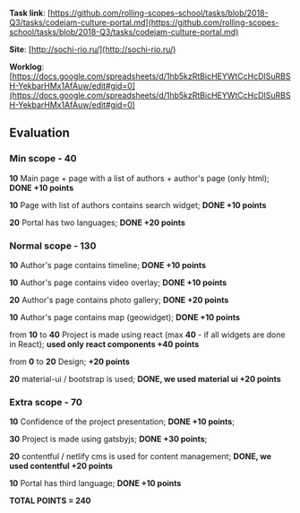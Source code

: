 **Task link**: [https://github.com/rolling-scopes-school/tasks/blob/2018-Q3/tasks/codejam-culture-portal.md](https://github.com/rolling-scopes-school/tasks/blob/2018-Q3/tasks/codejam-culture-portal.md)

**Site**: [http://sochi-rio.ru/](http://sochi-rio.ru/)

**Worklog**: [https://docs.google.com/spreadsheets/d/1hb5kzRtBicHEYWtCcHcDISuRBSH-YekbarHMx1AfAuw/edit#gid=0](https://docs.google.com/spreadsheets/d/1hb5kzRtBicHEYWtCcHcDISuRBSH-YekbarHMx1AfAuw/edit#gid=0)



## Evaluation

### Min scope - 40

 **10** Main page + page with a list of authors + author's page (only html); **DONE +10 points**
 
 **10** Page with list of authors contains search widget; **DONE +10 points**
 
 **20** Portal has two languages; **DONE +20 points**

### Normal scope - 130

 **10** Author's page contains timeline; **DONE +10 points**
 
 **10** Author's page contains video overlay; **DONE +10 points**
 
 **20** Author's page contains photo gallery; **DONE +20 points**
 
 **10** Author's page contains map (geowidget); **DONE +10 points**
 
 from **10** to **40** Project is made using react (max **40** - if all widgets are done in React); **used only react components +40 points**
 
 from **0** to **20** Design; **+20 points**
 
 **20** material-ui / bootstrap is used; **DONE, we used material ui +20 points**

 ### Extra scope - 70
 
 **10** Confidence of the project presentation; **DONE +10 points**;
 
 **30** Project is made using gatsbyjs; **DONE +30 points**;
 
 **20** contentful / netlify cms is used for content management; **DONE, we used contentful +20 points**
 
 **10** Portal has third language; **DONE +10 points**


 **TOTAL POINTS  =  240**
